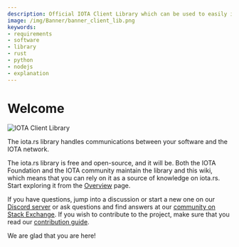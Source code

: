 ```yaml
---
description: Official IOTA Client Library which can be used to easily integrate an IOTA Client into your application 
image: /img/Banner/banner_client_lib.png
keywords:
- requirements
- software
- library
- rust
- python
- nodejs
- explanation
---
```

# Welcome

![IOTA Client Library](/img/Banner/banner_client_lib.png)

The iota.rs library handles communications between your software and the IOTA network.

The iota.rs library is free and open-source, and it will be. Both the IOTA Foundation and the IOTA community maintain
the library and this wiki, which means that you can rely on it as a source of knowledge on iota.rs. Start exploring it
from the [Overview](overview.md) page.

If you have questions, jump into a discussion or start a new one on our [Discord server](https://discord.iota.org) or
ask questions and find answers at our [community on Stack Exchange](https://iota.stackexchange.com/). If you wish to
contribute to the project, make sure that you read our [contribution guide](./contribute.md).

We are glad that you are here!
